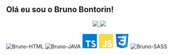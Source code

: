## Olá eu sou o Bruno Bontorin!

<div style="display: flex; align-items: center; justify-content: center;">
  <a href="https://github.com/Bruno-Bontorin">
  <img height="180em" src="https://github-readme-stats.vercel.app/api?username=Bruno-Bontorin&show_icons=true&theme=radical&include_all_commits=true&count_private=true"/>
  <img height="180em" src="https://github-readme-stats.vercel.app/api/top-langs/?username=Bruno-Bontorin&layout=compact&langs_count=7&theme=radical"/>
</div>

 <div style="display: inline-block;"><br>
  <img height="40" width="40" src="img/html.svg" alt="Bruno-HTML">
  <img height="40" width="40" src="https://cdn.jsdelivr.net/gh/devicons/devicon/icons/java/java-original.svg" alt="Bruno-JAVA">
  <img height="40" width="40" src="https://raw.githubusercontent.com/devicons/devicon/master/icons/typescript/typescript-plain.svg" alt="Bruno-TS">
  <img height="40" width="40" src="https://raw.githubusercontent.com/devicons/devicon/master/icons/javascript/javascript-plain.svg" alt="Bruno-JS">
  <img height="40" width="40" src="https://raw.githubusercontent.com/devicons/devicon/master/icons/css3/css3-original.svg" alt="Bruno-CSS">
  <img height="40" width="40" src="https://cdn.jsdelivr.net/gh/devicons/devicon/icons/sass/sass-original.svg" alt="Bruno-SASS">
</div>










<!--
- 🔭 I’m currently working on ...
- 🌱 I’m currently learning ...
- 👯 I’m looking to collaborate on ...
- 🤔 I’m looking for help with ...
- 💬 Ask me about ...
- 📫 How to reach me: ...
- 😄 Pronouns: ...
- ⚡ Fun fact: ...
-->
